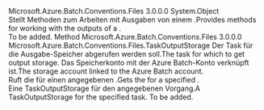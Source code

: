 <Type Name="CloudTaskExtensions" FullName="Microsoft.Azure.Batch.Conventions.Files.CloudTaskExtensions">
  <TypeSignature Language="C#" Value="public static class CloudTaskExtensions" />
  <TypeSignature Language="ILAsm" Value=".class public auto ansi abstract sealed beforefieldinit CloudTaskExtensions extends System.Object" />
  <TypeSignature Language="DocId" Value="T:Microsoft.Azure.Batch.Conventions.Files.CloudTaskExtensions" />
  <TypeSignature Language="VB.NET" Value="Public Module CloudTaskExtensions" />
  <TypeSignature Language="F#" Value="type CloudTaskExtensions = class" />
  <AssemblyInfo>
    <AssemblyName>Microsoft.Azure.Batch.Conventions.Files</AssemblyName>
    <AssemblyVersion>3.0.0.0</AssemblyVersion>
  </AssemblyInfo>
  <Base>
    <BaseTypeName>System.Object</BaseTypeName>
  </Base>
  <Interfaces />
  <Docs>
    <summary>
            <span data-ttu-id="95170-101">Stellt Methoden zum Arbeiten mit Ausgaben von einem <see cref="T:Microsoft.Azure.Batch.CloudTask" />.</span><span class="sxs-lookup"><span data-stu-id="95170-101">Provides methods for working with the outputs of a <see cref="T:Microsoft.Azure.Batch.CloudTask" />.</span></span>
            </summary>
    <remarks>To be added.</remarks>
  </Docs>
  <Members>
    <Member MemberName="OutputStorage">
      <MemberSignature Language="C#" Value="public static Microsoft.Azure.Batch.Conventions.Files.TaskOutputStorage OutputStorage (this Microsoft.Azure.Batch.CloudTask task, Microsoft.WindowsAzure.Storage.CloudStorageAccount storageAccount);" />
      <MemberSignature Language="ILAsm" Value=".method public static hidebysig class Microsoft.Azure.Batch.Conventions.Files.TaskOutputStorage OutputStorage(class Microsoft.Azure.Batch.CloudTask task, class Microsoft.WindowsAzure.Storage.CloudStorageAccount storageAccount) cil managed" />
      <MemberSignature Language="DocId" Value="M:Microsoft.Azure.Batch.Conventions.Files.CloudTaskExtensions.OutputStorage(Microsoft.Azure.Batch.CloudTask,Microsoft.WindowsAzure.Storage.CloudStorageAccount)" />
      <MemberSignature Language="VB.NET" Value="&lt;Extension()&gt;&#xA;Public Function OutputStorage (task As CloudTask, storageAccount As CloudStorageAccount) As TaskOutputStorage" />
      <MemberSignature Language="F#" Value="static member OutputStorage : Microsoft.Azure.Batch.CloudTask * Microsoft.WindowsAzure.Storage.CloudStorageAccount -&gt; Microsoft.Azure.Batch.Conventions.Files.TaskOutputStorage" Usage="Microsoft.Azure.Batch.Conventions.Files.CloudTaskExtensions.OutputStorage (task, storageAccount)" />
      <MemberType>Method</MemberType>
      <AssemblyInfo>
        <AssemblyName>Microsoft.Azure.Batch.Conventions.Files</AssemblyName>
        <AssemblyVersion>3.0.0.0</AssemblyVersion>
      </AssemblyInfo>
      <ReturnValue>
        <ReturnType>Microsoft.Azure.Batch.Conventions.Files.TaskOutputStorage</ReturnType>
      </ReturnValue>
      <Parameters>
        <Parameter Name="task" Type="Microsoft.Azure.Batch.CloudTask" RefType="this" />
        <Parameter Name="storageAccount" Type="Microsoft.WindowsAzure.Storage.CloudStorageAccount" />
      </Parameters>
      <Docs>
        <param name="task"><span data-ttu-id="95170-102">Der Task für die Ausgabe-Speicher abgerufen werden soll.</span><span class="sxs-lookup"><span data-stu-id="95170-102">The task for which to get output storage.</span></span></param>
        <param name="storageAccount"><span data-ttu-id="95170-103">Das Speicherkonto mit der Azure Batch-Konto verknüpft ist.</span><span class="sxs-lookup"><span data-stu-id="95170-103">The storage account linked to the Azure Batch account.</span></span></param>
        <summary>
            <span data-ttu-id="95170-104">Ruft die <see cref="T:Microsoft.Azure.Batch.Conventions.Files.TaskOutputStorage" /> für einen angegebenen <see cref="T:Microsoft.Azure.Batch.CloudTask" />.</span><span class="sxs-lookup"><span data-stu-id="95170-104">Gets the <see cref="T:Microsoft.Azure.Batch.Conventions.Files.TaskOutputStorage" /> for a specified <see cref="T:Microsoft.Azure.Batch.CloudTask" />.</span></span>
            </summary>
        <returns><span data-ttu-id="95170-105">Eine TaskOutputStorage für den angegebenen Vorgang.</span><span class="sxs-lookup"><span data-stu-id="95170-105">A TaskOutputStorage for the specified task.</span></span></returns>
        <remarks>To be added.</remarks>
      </Docs>
    </Member>
  </Members>
</Type>